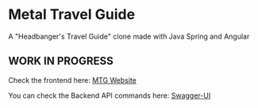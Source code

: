 # Metal Travel Guide
A "Headbanger's Travel Guide" clone made with Java Spring and Angular

## WORK IN PROGRESS

Check the frontend here: [MTG Website](https://luisromeroaraya.github.io/metaltravelguide/)

You can check the Backend API commands here: [Swagger-UI](https://metaltravelguide.herokuapp.com/swagger-ui/index.html)
